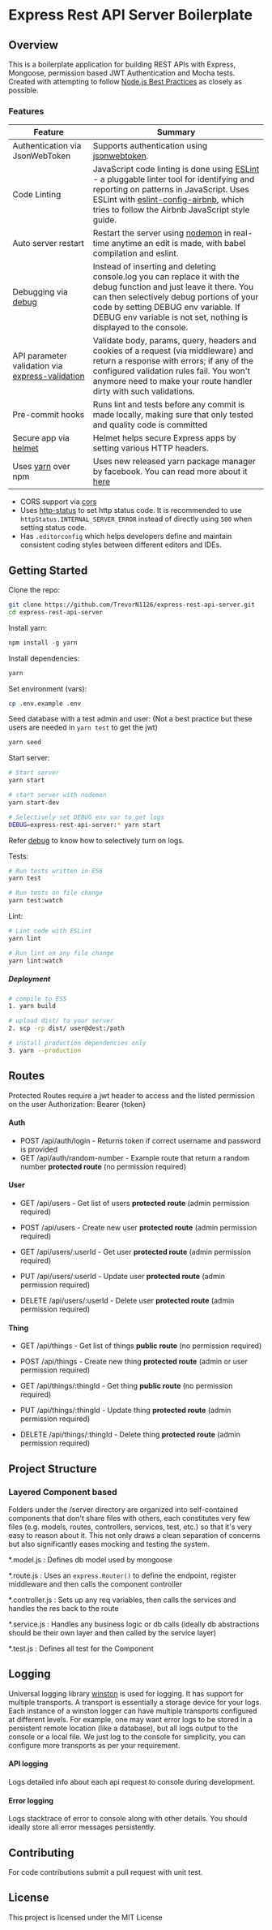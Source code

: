 # Express Rest API Server Boilerplate
## Overview

This is a boilerplate application for building REST APIs with Express, Mongoose, permission based JWT Authentication and Mocha tests.
Created with attempting to follow [Node.js Best Practices](https://github.com/goldbergyoni/nodebestpractices) as closely as possible.

### Features

| Feature                                | Summary                                                                                                                                                                                                                                                     |
|----------------------------------------|-------------------------------------------------------------------------------------------------------------------------------------------------------------------------------------------------------------------------------------------------------------|
| Authentication via JsonWebToken                  	 	 | Supports authentication using [jsonwebtoken](https://www.npmjs.com/package/jsonwebtoken).  |
| Code Linting               			 | JavaScript code linting is done using [ESLint](http://eslint.org) - a pluggable linter tool for identifying and reporting on patterns in JavaScript. Uses ESLint with [eslint-config-airbnb](https://github.com/airbnb/javascript/tree/master/packages/eslint-config-airbnb), which tries to follow the Airbnb JavaScript style guide.                                                                                                |
| Auto server restart                  	 | Restart the server using [nodemon](https://github.com/remy/nodemon) in real-time anytime an edit is made, with babel compilation and eslint.                                                                                                                                                                            |
| Debugging via [debug](https://www.npmjs.com/package/debug)           | Instead of inserting and deleting console.log you can replace it with the debug function and just leave it there. You can then selectively debug portions of your code by setting DEBUG env variable. If DEBUG env variable is not set, nothing is displayed to the console.                       |
| API parameter validation via [express-validation](https://www.npmjs.com/package/express-validation)           | Validate body, params, query, headers and cookies of a request (via middleware) and return a response with errors; if any of the configured validation rules fail. You won't anymore need to make your route handler dirty with such validations. |
| Pre-commit hooks           | Runs lint and tests before any commit is made locally, making sure that only tested and quality code is committed
| Secure app via [helmet](https://github.com/helmetjs/helmet)           | Helmet helps secure Express apps by setting various HTTP headers. |
| Uses [yarn](https://yarnpkg.com) over npm            | Uses new released yarn package manager by facebook. You can read more about it [here](https://code.facebook.com/posts/1840075619545360) |

- CORS support via [cors](https://github.com/expressjs/cors)
- Uses [http-status](https://www.npmjs.com/package/http-status) to set http status code. It is recommended to use `httpStatus.INTERNAL_SERVER_ERROR` instead of directly using `500` when setting status code.
- Has `.editorconfig` which helps developers define and maintain consistent coding styles between different editors and IDEs.

## Getting Started

Clone the repo:
```sh
git clone https://github.com/TrevorN1126/express-rest-api-server.git
cd express-rest-api-server
```

Install yarn:
```js
npm install -g yarn
```

Install dependencies:
```sh
yarn
```

Set environment (vars):
```sh
cp .env.example .env
```

Seed database with a test admin and user:
(Not a best practice but these users are needed in `yarn test` to get the jwt)
```sh
yarn seed
```

Start server:
```sh
# Start server
yarn start

# start server with nodemon
yarn start-dev

# Selectively set DEBUG env var to get logs
DEBUG=express-rest-api-server:* yarn start
```
Refer [debug](https://www.npmjs.com/package/debug) to know how to selectively turn on logs.


Tests:
```sh
# Run tests written in ES6
yarn test

# Run tests on file change
yarn test:watch

```

Lint:
```sh
# Lint code with ESLint
yarn lint

# Run lint on any file change
yarn lint:watch
```

##### Deployment

```sh
# compile to ES5
1. yarn build

# upload dist/ to your server
2. scp -rp dist/ user@dest:/path

# install production dependencies only
3. yarn --production

```
## Routes
Protected Routes require a jwt header to access and the listed permission on the user
Authorization: Bearer {token}

#### Auth
* POST /api/auth/login - Returns token if correct username and password is provided
* GET /api/auth/random-number - Example route that return a random number **protected route** (no permission required)

#### User
* GET /api/users - Get list of users **protected route** (admin permission required)
* POST /api/users - Create new user **protected route** (admin permission required)

* GET /api/users/:userId - Get user **protected route** (admin permission required)
* PUT /api/users/:userId - Update user **protected route** (admin permission required)
* DELETE /api/users/:userId - Delete user **protected route** (admin permission required)

#### Thing
* GET /api/things - Get list of things **public route** (no permission required)
* POST /api/things - Create new thing **protected route** (admin or user permission required)

* GET /api/things/:thingId - Get thing **public route** (no permission required)
* PUT /api/things/:thingId - Update thing **protected route** (admin permission required)
* DELETE /api/things/:thingId - Delete thing **protected route** (admin permission required)

## Project Structure

### Layered Component based

Folders under the /server directory are organized into self-contained components that don't share files with others, each constitutes very few files (e.g. models, routes, controllers, services, test, etc.) so that it's very easy to reason about it. This not only draws a clean separation of concerns but also significantly eases mocking and testing the system.

\*.model.js
: Defines db model used by mongoose

\*.route.js
: Uses an `express.Router()` to define the endpoint, register middleware and then calls the component controller

\*.controller.js
: Sets up any req variables, then calls the services and handles the res back to the route

\*.service.js
: Handles any business logic or db calls
(ideally db abstractions should be their own layer and then called by the service layer)

\*.test.js
: Defines all test for the Component


## Logging

Universal logging library [winston](https://www.npmjs.com/package/winston) is used for logging. It has support for multiple transports.  A transport is essentially a storage device for your logs. Each instance of a winston logger can have multiple transports configured at different levels. For example, one may want error logs to be stored in a persistent remote location (like a database), but all logs output to the console or a local file. We just log to the console for simplicity, you can configure more transports as per your requirement.

#### API logging
Logs detailed info about each api request to console during development.

#### Error logging
Logs stacktrace of error to console along with other details. You should ideally store all error messages persistently.

## Contributing
For code contributions submit a pull request with unit test.

## License
This project is licensed under the MIT License

